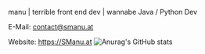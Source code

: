 manu | terrible front end dev | wannabe Java / Python Dev



E-Mail: contact@smanu.at


Website: https://SManu.at
![Anurag's GitHub stats](https://github-readme-stats.vercel.app/api?username=anuraghazra&show_icons=true&theme=dark)


